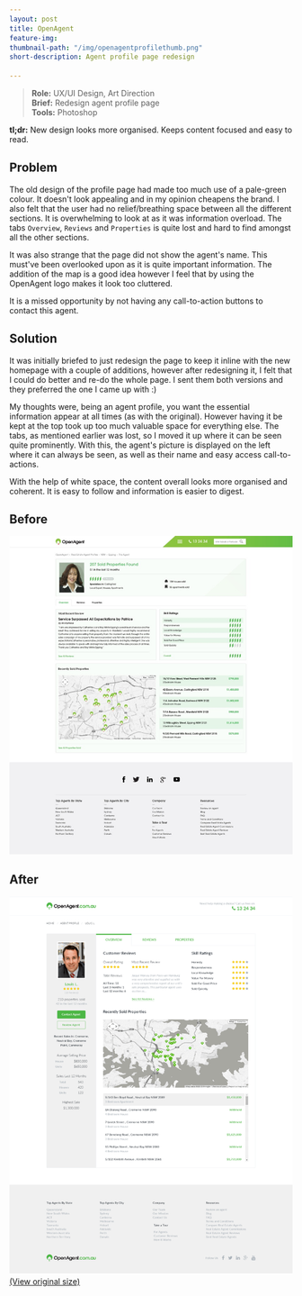 ```yaml
---
layout: post
title: OpenAgent
feature-img: 
thumbnail-path: "/img/openagentprofilethumb.png"
short-description: Agent profile page redesign

---
```


> **Role:** UX/UI Design, Art Direction  
> **Brief:** Redesign agent profile page  
> **Tools:** Photoshop  

**tl;dr:** New design looks more organised. Keeps content focused and easy to read.

Problem
------------
The old design of the profile page had made too much use of a pale-green colour. It doesn't look appealing and in my opinion cheapens the brand. I also felt that the user had no relief/breathing space between all the different sections. It is overwhelming to look at as it was information overload. The tabs `Overview`, `Reviews` and `Properties` is quite lost and hard to find amongst all the other sections. 

It was also strange that the page did not show the agent's name. This must've been overlooked upon as it is quite important information. The addition of the map is a good idea however I feel that by using the OpenAgent logo makes it look too cluttered. 

It is a missed opportunity by not having any call-to-action buttons to contact this agent.


Solution
------------
It was initially briefed to just redesign the page to keep it inline with the new homepage with a couple of additions, however after redesigning it, I felt that I could do better and re-do the whole page. I sent them both versions and they preferred the one I came up with :)

My thoughts were, being an agent profile, you want the essential information appear at all times (as with the original). However having it be kept at the top took up too much valuable space for everything else. The tabs, as mentioned earlier was lost, so I moved it up where it can be seen quite prominently. With this, the agent's picture is displayed on the left where it can always be seen, as well as their name and easy access call-to-actions. 

With the help of white space, the content overall looks more organised and coherent. It is easy to follow and information is easier to digest.


Before
---------

![OpenAgent Profile Overview Before](/img/before-openagent-agentoverview.jpg "OpenAgent Profile Overview Before")


After
---------
![OpenAgent Profile Overview After](/img/after-openagent-agentoverview.png "OpenAgent Profile Overview After")
[(View original size)](/img/after-openagent-agentoverview.png)
